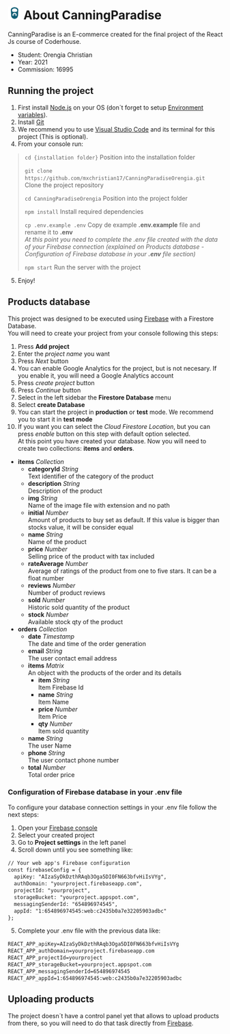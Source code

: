 # <img src="public/logo192.png" width="30" height="30"> About CanningParadise

CanningParadise is an E-commerce created for the final project of the React Js course of Coderhouse.

  - Student: Orengia Christian
  - Year: 2021
  - Commission: 16995

## Running the project

1. First install [Node.js](https://nodejs.org/es/) on your OS (don´t forget to setup [Environment variables](https://bertofern.wordpress.com/2019/01/08/solucion-node-js-npm-no-reconocido-como-comando-interno-o-externo/)).
2. Install [Git](https://git-scm.com/)
3. We recommend you to use [Visual Studio Code](https://code.visualstudio.com/download) and its terminal for this project (This is optional).
4. From your console run:

> `cd {installation folder}` Position into the installation folder
>
> `git clone https://github.com/mxchristian17/CanningParadiseOrengia.git` Clone the project repository
>
> `cd CanningParadiseOrengia` Position into the project folder
>
> `npm install` Install required dependencies
>
> `cp .env.example .env` Copy de example **.env.example** file and rename it to **.env**  
> *At this point you need to complete the .env file created with the data of your Firebase connection (explained on Products database - Configuration of Firebase database in your **.env** file section)*
>
> `npm start` Run the server with the project
    
5. Enjoy!

## Products database

This project was designed to be executed using [Firebase](https://firebase.google.com/) with a Firestore Database.  
You will need to create your project from your console following this steps:
1. Press **Add project**
2. Enter the *project name* you want
3. Press *Next* button
4. You can enable Google Analytics for the project, but is not necesary. If you enable it, you will need a Google Analytics account
5. Press *create project* button
6. Press *Continue* button
7. Select in the left sidebar the **Firestore Database** menu
8. Select **create Database**
9. You can start the project in **production** or **test** mode. We recommend you to start it in **test mode**
10. If you want you can select the *Cloud Firestore Location*, but you can press *enable* button on this step with default option selected.  
At this point you have created your database. Now you will need to create two collections: **items** and **orders**.
  - **items** *Collection*
    - **categoryId** *String*  
    Text identifier of the category of the product
    - **description** *String*  
    Description of the product
    - **img** *String*  
    Name of the image file with extension and no path
    - **initial** *Number*  
    Amount of products to buy set as default. If this value is bigger than stocks value, it will be consider equal
    - **name** *String*  
    Name of the product
    - **price** *Number*  
    Selling price of the product with tax included
    - **rateAverage** *Number*  
    Average of ratings of the product from one to five stars. It can be a float number
    - **reviews** *Number*  
    Number of product reviews
    - **sold** *Number*  
    Historic sold quantity of the product
    - **stock** *Number*  
    Available stock qty of the product
  - **orders** *Collection*
    - **date** *Timestamp*  
    The date and time of the order generation
    - **email** *String*  
    The user contact email address
    - **items** *Matrix*  
    An object with the products of the order and its details
      - **item** *String*  
      Item Firebase Id
      - **name** *String*  
      Item Name
      - **price** *Number*  
      Item Price
      - **qty** *Number*  
      Item sold quantity
    - **name** *String*  
    The user Name
    - **phone** *String*  
    The user contact phone number
    - **total** *Number*  
    Total order price

### Configuration of Firebase database in your **.env** file

To configure your database connection settings in your .env file follow the next steps:
1. Open your [Firebase console](https://console.firebase.google.com/)
2. Select your created project
3. Go to **Project settings** in the left panel
4. Scroll down until you see something like:  
~~~
// Your web app's Firebase configuration
const firebaseConfig = {
  apiKey: "AIzaSyDkDzthRAqb3Oga5DI0FN663bfvHiIsVYg",
  authDomain: "yourproject.firebaseapp.com",
  projectId: "yourproject",
  storageBucket: "yourproject.appspot.com",
  messagingSenderId: "654896974545",
  appId: "1:654896974545:web:c2435b0a7e32205903adbc"
};
~~~
5. Complete your .env file with the previous data like:
~~~
REACT_APP_apiKey=AIzaSyDkDzthRAqb3Oga5DI0FN663bfvHiIsVYg
REACT_APP_authDomain=yourproject.firebaseapp.com
REACT_APP_projectId=yourproject
REACT_APP_storageBucket=yourproject.appspot.com
REACT_APP_messagingSenderId=654896974545
REACT_APP_appId=1:654896974545:web:c2435b0a7e32205903adbc
~~~

## Uploading products

The project doesn´t have a control panel yet that allows to upload products from there, so you will need to do that task directly from [Firebase](https://console.firebase.google.com/).
